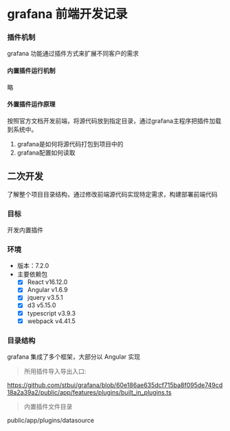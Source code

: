 # grafana 前端开发记录

### 插件机制

grafana 功能通过插件方式来扩展不同客户的需求

#### 内置插件运行机制

略

#### 外置插件运作原理

按照官方文档开发前端，将源代码放到指定目录，通过grafana主程序把插件加载到系统中。

1. grafana是如何将源代码打包到项目中的
2. grafana配置如何读取

## 二次开发

了解整个项目目录结构，通过修改前端源代码实现特定需求，构建部署前端代码

### 目标

开发内置插件

### 环境

- 版本：7.2.0
- 主要依赖包
  - [x] React v16.12.0
  - [x] Angular v1.6.9
  - [x] jquery v3.5.1
  - [x] d3 v5.15.0
  - [x] typescript v3.9.3
  - [x] webpack v4.41.5

### 目录结构

grafana 集成了多个框架，大部分以 Angular 实现

> 所用插件导入导出入口:

https://github.com/stbui/grafana/blob/60e186ae635dcf715ba8f095de749cd18a2a39a2/public/app/features/plugins/built_in_plugins.ts

> 内置插件文件目录

public/app/plugins/datasource
